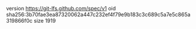 version https://git-lfs.github.com/spec/v1
oid sha256:3b70fae3ea87320062a447c232ef4f79e9b183c3c689c5a7e5c865a319866f0c
size 1919
